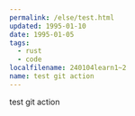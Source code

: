 ```yaml
---
permalink: /else/test.html
updated: 1995-01-10
date: 1995-01-05
tags:
  - rust
  - code
localfilename: 240104learn1~2
name: test git action 
---
```

test git action 